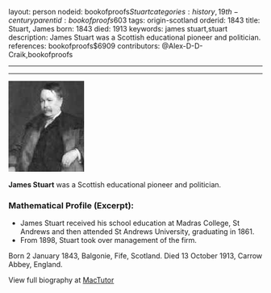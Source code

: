 layout: person
nodeid: bookofproofs$Stuart
categories: history,19th-century
parentid: bookofproofs$603
tags: origin-scotland
orderid: 1843
title: Stuart, James
born: 1843
died: 1913
keywords: james stuart,stuart
description: James Stuart was a Scottish educational pioneer and politician.
references: bookofproofs$6909
contributors: @Alex-D-D-Craik,bookofproofs

---



---

![Stuart.jpg](https://github.com/bookofproofs/bookofproofs.github.io/blob/main/_sources/_assets/images/portraits/Stuart.jpg?raw=true)

**James Stuart** was a Scottish educational pioneer and politician.

### Mathematical Profile (Excerpt):
* James Stuart received his school education at Madras College, St Andrews and then attended St Andrews University, graduating in 1861.
* From 1898, Stuart took over management of the firm.

Born 2 January 1843, Balgonie, Fife, Scotland. Died 13 October 1913, Carrow Abbey, England.

View full biography at [MacTutor](https://mathshistory.st-andrews.ac.uk/Biographies/Stuart/)
